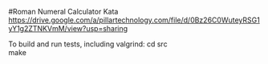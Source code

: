 #Roman Numeral Calculator Kata  
https://drive.google.com/a/pillartechnology.com/file/d/0Bz26C0WuteyRSG1yY1g2ZTNKVmM/view?usp=sharing  

To build and run tests, including valgrind:
  cd src  
  make  
